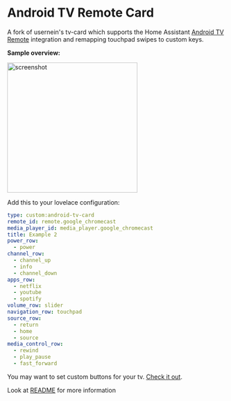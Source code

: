 # Android TV Remote Card

A fork of usernein's tv-card which supports the Home Assistant [Android TV Remote](https://www.home-assistant.io/integrations/androidtv_remote/) integration and remapping touchpad swipes to custom keys.

**Sample overview:**

<img src="https://github.com/Nerwyn/android-tv-card/blob/master/assets/screenshot.png" alt="screenshot" width="300"/>

Add this to your lovelace configuration:

```yaml
type: custom:android-tv-card
remote_id: remote.google_chromecast
media_player_id: media_player.google_chromecast
title: Example 2
power_row:
  - power
channel_row:
  - channel_up
  - info
  - channel_down
apps_row:
  - netflix
  - youtube
  - spotify
volume_row: slider
navigation_row: touchpad
source_row:
  - return
  - home
  - source
media_control_row:
  - rewind
  - play_pause
  - fast_forward
```

You may want to set custom buttons for your tv. [Check it out](https://github.com/Nerwyn/android-tv-card/blob/master/README.md#notice).

Look at [README](https://github.com/Nerwyn/android-tv-card/blob/master/README.md) for more information
